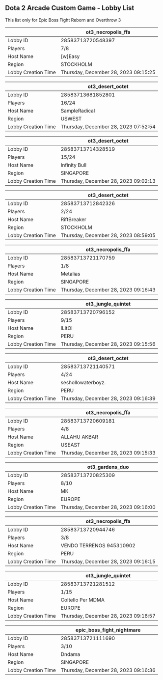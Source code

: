 ## Dota 2 Arcade Custom Game - Lobby List

This list only for Epic Boss Fight Reborn and Overthrow 3

|  | ot3_necropolis_ffa |
| ------ | ------ |
| Lobby ID | 28583713720548397 |
| Players | 7/8 |
| Host Name | [w]Easy |
| Region | STOCKHOLM |
| Lobby Creation Time | Thursday, December 28, 2023 09:15:25 |


|  | ot3_desert_octet |
| ------ | ------ |
| Lobby ID | 28583713681852801 |
| Players | 16/24 |
| Host Name | SampleRadical |
| Region | USWEST |
| Lobby Creation Time | Thursday, December 28, 2023 07:52:54 |


|  | ot3_desert_octet |
| ------ | ------ |
| Lobby ID | 28583713714328519 |
| Players | 15/24 |
| Host Name | Infinity Bull |
| Region | SINGAPORE |
| Lobby Creation Time | Thursday, December 28, 2023 09:02:13 |


|  | ot3_desert_octet |
| ------ | ------ |
| Lobby ID | 28583713712842326 |
| Players | 2/24 |
| Host Name | RiftBreaker |
| Region | STOCKHOLM |
| Lobby Creation Time | Thursday, December 28, 2023 08:59:05 |


|  | ot3_necropolis_ffa |
| ------ | ------ |
| Lobby ID | 28583713721170759 |
| Players | 1/8 |
| Host Name | Metalias |
| Region | SINGAPORE |
| Lobby Creation Time | Thursday, December 28, 2023 09:16:43 |


|  | ot3_jungle_quintet |
| ------ | ------ |
| Lobby ID | 28583713720796152 |
| Players | 9/15 |
| Host Name | lLitOl |
| Region | PERU |
| Lobby Creation Time | Thursday, December 28, 2023 09:15:56 |


|  | ot3_desert_octet |
| ------ | ------ |
| Lobby ID | 28583713721140571 |
| Players | 4/24 |
| Host Name | seshollowaterboyz. |
| Region | PERU |
| Lobby Creation Time | Thursday, December 28, 2023 09:16:39 |


|  | ot3_necropolis_ffa |
| ------ | ------ |
| Lobby ID | 28583713720609181 |
| Players | 4/8 |
| Host Name | ALLAHU AKBAR |
| Region | USEAST |
| Lobby Creation Time | Thursday, December 28, 2023 09:15:33 |


|  | ot3_gardens_duo |
| ------ | ------ |
| Lobby ID | 28583713720825309 |
| Players | 8/10 |
| Host Name | MK |
| Region | EUROPE |
| Lobby Creation Time | Thursday, December 28, 2023 09:16:00 |


|  | ot3_necropolis_ffa |
| ------ | ------ |
| Lobby ID | 28583713720944746 |
| Players | 3/8 |
| Host Name | VENDO TERRENOS 945310902 |
| Region | PERU |
| Lobby Creation Time | Thursday, December 28, 2023 09:16:15 |


|  | ot3_jungle_quintet |
| ------ | ------ |
| Lobby ID | 28583713721281512 |
| Players | 1/15 |
| Host Name | Coltello Per MDMA |
| Region | EUROPE |
| Lobby Creation Time | Thursday, December 28, 2023 09:16:57 |


|  | epic_boss_fight_nightmare |
| ------ | ------ |
| Lobby ID | 28583713721111690 |
| Players | 3/10 |
| Host Name | Dndama |
| Region | SINGAPORE |
| Lobby Creation Time | Thursday, December 28, 2023 09:16:36 |


